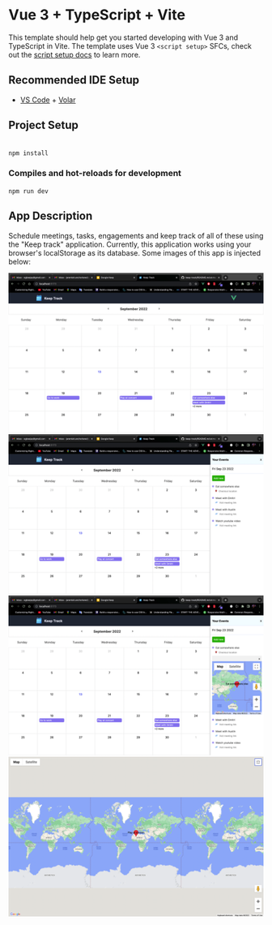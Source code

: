 # Vue 3 + TypeScript + Vite

This template should help get you started developing with Vue 3 and TypeScript in Vite. The template uses Vue 3 `<script setup>` SFCs, check out the [script setup docs](https://v3.vuejs.org/api/sfc-script-setup.html#sfc-script-setup) to learn more.

## Recommended IDE Setup

- [VS Code](https://code.visualstudio.com/) + [Volar](https://marketplace.visualstudio.com/items?itemName=Vue.volar)

## Project Setup
```

npm install
```

### Compiles and hot-reloads for development
```
npm run dev
```

##

## App Description
Schedule meetings, tasks, engagements and keep track of all of these using the "Keep track" application. Currently, this application works using your browser's localStorage as its database. Some images of this app is injected below:

![IMG 1](https://github.com/ejsmart111/keep-track/blob/master/public/IMG1.png)
![IMG 2](https://github.com/ejsmart111/keep-track/blob/master/public/IMG2.png)
![IMG 3](https://github.com/ejsmart111/keep-track/blob/master/public/IMG3.png)
![IMG 4](https://github.com/ejsmart111/keep-track/blob/master/public/IMG4.png)
